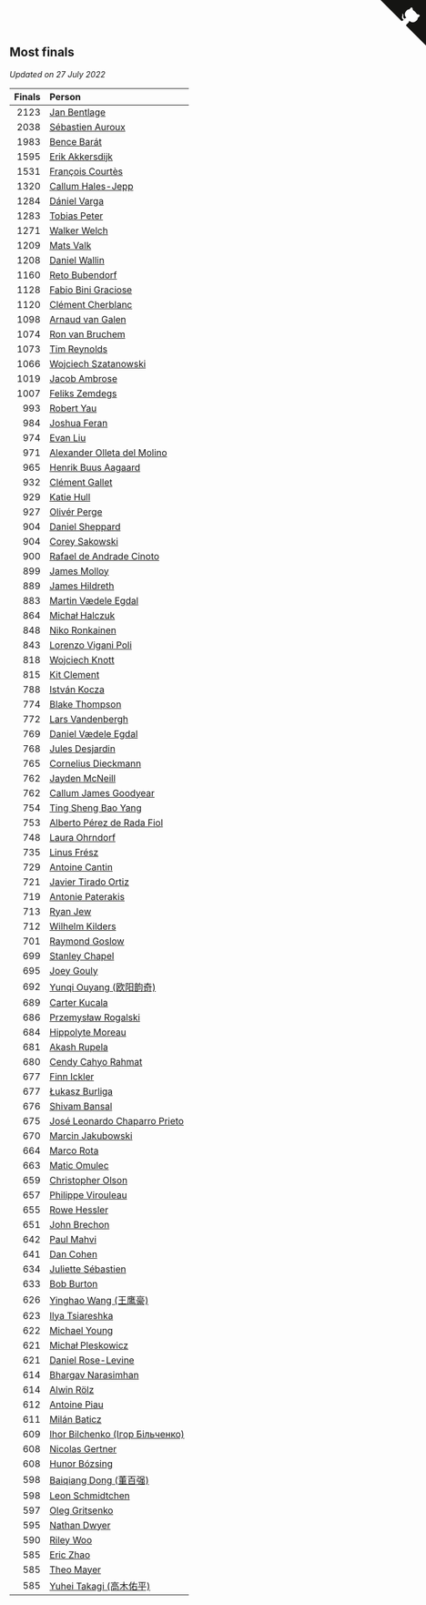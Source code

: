 ## Most finals

*Updated on 27 July 2022*

| Finals | Person |
| ---: | :--- |
| 2123 | [Jan Bentlage](https://www.worldcubeassociation.org/persons/2010BENT01) |
| 2038 | [Sébastien Auroux](https://www.worldcubeassociation.org/persons/2008AURO01) |
| 1983 | [Bence Barát](https://www.worldcubeassociation.org/persons/2008BARA01) |
| 1595 | [Erik Akkersdijk](https://www.worldcubeassociation.org/persons/2005AKKE01) |
| 1531 | [François Courtès](https://www.worldcubeassociation.org/persons/2008COUR01) |
| 1320 | [Callum Hales-Jepp](https://www.worldcubeassociation.org/persons/2012HALE01) |
| 1284 | [Dániel Varga](https://www.worldcubeassociation.org/persons/2008VARG01) |
| 1283 | [Tobias Peter](https://www.worldcubeassociation.org/persons/2014PETE03) |
| 1271 | [Walker Welch](https://www.worldcubeassociation.org/persons/2011WELC01) |
| 1209 | [Mats Valk](https://www.worldcubeassociation.org/persons/2007VALK01) |
| 1208 | [Daniel Wallin](https://www.worldcubeassociation.org/persons/2013WALL03) |
| 1160 | [Reto Bubendorf](https://www.worldcubeassociation.org/persons/2012BUBE01) |
| 1128 | [Fabio Bini Graciose](https://www.worldcubeassociation.org/persons/2010GRAC02) |
| 1120 | [Clément Cherblanc](https://www.worldcubeassociation.org/persons/2014CHER05) |
| 1098 | [Arnaud van Galen](https://www.worldcubeassociation.org/persons/2006GALE01) |
| 1074 | [Ron van Bruchem](https://www.worldcubeassociation.org/persons/2003BRUC01) |
| 1073 | [Tim Reynolds](https://www.worldcubeassociation.org/persons/2005REYN01) |
| 1066 | [Wojciech Szatanowski](https://www.worldcubeassociation.org/persons/2011SZAT01) |
| 1019 | [Jacob Ambrose](https://www.worldcubeassociation.org/persons/2010AMBR01) |
| 1007 | [Feliks Zemdegs](https://www.worldcubeassociation.org/persons/2009ZEMD01) |
| 993 | [Robert Yau](https://www.worldcubeassociation.org/persons/2009YAUR01) |
| 984 | [Joshua Feran](https://www.worldcubeassociation.org/persons/2011FERA01) |
| 974 | [Evan Liu](https://www.worldcubeassociation.org/persons/2009LIUE01) |
| 971 | [Alexander Olleta del Molino](https://www.worldcubeassociation.org/persons/2008OLLE01) |
| 965 | [Henrik Buus Aagaard](https://www.worldcubeassociation.org/persons/2006BUUS01) |
| 932 | [Clément Gallet](https://www.worldcubeassociation.org/persons/2004GALL02) |
| 929 | [Katie Hull](https://www.worldcubeassociation.org/persons/2010HULL01) |
| 927 | [Olivér Perge](https://www.worldcubeassociation.org/persons/2007PERG01) |
| 904 | [Daniel Sheppard](https://www.worldcubeassociation.org/persons/2009SHEP01) |
| 904 | [Corey Sakowski](https://www.worldcubeassociation.org/persons/2011SAKO01) |
| 900 | [Rafael de Andrade Cinoto](https://www.worldcubeassociation.org/persons/2007CINO01) |
| 899 | [James Molloy](https://www.worldcubeassociation.org/persons/2011MOLL01) |
| 889 | [James Hildreth](https://www.worldcubeassociation.org/persons/2009HILD01) |
| 883 | [Martin Vædele Egdal](https://www.worldcubeassociation.org/persons/2013EGDA02) |
| 864 | [Michał Halczuk](https://www.worldcubeassociation.org/persons/2006HALC01) |
| 848 | [Niko Ronkainen](https://www.worldcubeassociation.org/persons/2010RONK01) |
| 843 | [Lorenzo Vigani Poli](https://www.worldcubeassociation.org/persons/2007POLI01) |
| 818 | [Wojciech Knott](https://www.worldcubeassociation.org/persons/2011KNOT01) |
| 815 | [Kit Clement](https://www.worldcubeassociation.org/persons/2008CLEM01) |
| 788 | [István Kocza](https://www.worldcubeassociation.org/persons/2005KOCZ01) |
| 774 | [Blake Thompson](https://www.worldcubeassociation.org/persons/2010THOM03) |
| 772 | [Lars Vandenbergh](https://www.worldcubeassociation.org/persons/2003VAND01) |
| 769 | [Daniel Vædele Egdal](https://www.worldcubeassociation.org/persons/2013EGDA01) |
| 768 | [Jules Desjardin](https://www.worldcubeassociation.org/persons/2010DESJ01) |
| 765 | [Cornelius Dieckmann](https://www.worldcubeassociation.org/persons/2009DIEC01) |
| 762 | [Jayden McNeill](https://www.worldcubeassociation.org/persons/2012MCNE01) |
| 762 | [Callum James Goodyear](https://www.worldcubeassociation.org/persons/2012GOOD02) |
| 754 | [Ting Sheng Bao Yang](https://www.worldcubeassociation.org/persons/2008BAOY01) |
| 753 | [Alberto Pérez de Rada Fiol](https://www.worldcubeassociation.org/persons/2011FIOL01) |
| 748 | [Laura Ohrndorf](https://www.worldcubeassociation.org/persons/2009OHRN01) |
| 735 | [Linus Frész](https://www.worldcubeassociation.org/persons/2011FRES01) |
| 729 | [Antoine Cantin](https://www.worldcubeassociation.org/persons/2010CANT02) |
| 721 | [Javier Tirado Ortiz](https://www.worldcubeassociation.org/persons/2009TIRA01) |
| 719 | [Antonie Paterakis](https://www.worldcubeassociation.org/persons/2012PATE01) |
| 713 | [Ryan Jew](https://www.worldcubeassociation.org/persons/2008JEWR01) |
| 712 | [Wilhelm Kilders](https://www.worldcubeassociation.org/persons/2010KILD02) |
| 701 | [Raymond Goslow](https://www.worldcubeassociation.org/persons/2014GOSL01) |
| 699 | [Stanley Chapel](https://www.worldcubeassociation.org/persons/2016CHAP04) |
| 695 | [Joey Gouly](https://www.worldcubeassociation.org/persons/2007GOUL01) |
| 692 | [Yunqi Ouyang (欧阳韵奇)](https://www.worldcubeassociation.org/persons/2007YUNQ01) |
| 689 | [Carter Kucala](https://www.worldcubeassociation.org/persons/2015KUCA01) |
| 686 | [Przemysław Rogalski](https://www.worldcubeassociation.org/persons/2013ROGA02) |
| 684 | [Hippolyte Moreau](https://www.worldcubeassociation.org/persons/2008MORE02) |
| 681 | [Akash Rupela](https://www.worldcubeassociation.org/persons/2012RUPE01) |
| 680 | [Cendy Cahyo Rahmat](https://www.worldcubeassociation.org/persons/2010RAHM02) |
| 677 | [Finn Ickler](https://www.worldcubeassociation.org/persons/2012ICKL01) |
| 677 | [Łukasz Burliga](https://www.worldcubeassociation.org/persons/2013BURL01) |
| 676 | [Shivam Bansal](https://www.worldcubeassociation.org/persons/2011BANS02) |
| 675 | [José Leonardo Chaparro Prieto](https://www.worldcubeassociation.org/persons/2011CHAP01) |
| 670 | [Marcin Jakubowski](https://www.worldcubeassociation.org/persons/2007JAKU01) |
| 664 | [Marco Rota](https://www.worldcubeassociation.org/persons/2009ROTA01) |
| 663 | [Matic Omulec](https://www.worldcubeassociation.org/persons/2010OMUL02) |
| 659 | [Christopher Olson](https://www.worldcubeassociation.org/persons/2009OLSO01) |
| 657 | [Philippe Virouleau](https://www.worldcubeassociation.org/persons/2008VIRO01) |
| 655 | [Rowe Hessler](https://www.worldcubeassociation.org/persons/2007HESS01) |
| 651 | [John Brechon](https://www.worldcubeassociation.org/persons/2010BREC01) |
| 642 | [Paul Mahvi](https://www.worldcubeassociation.org/persons/2012MAHV01) |
| 641 | [Dan Cohen](https://www.worldcubeassociation.org/persons/2007COHE01) |
| 634 | [Juliette Sébastien](https://www.worldcubeassociation.org/persons/2014SEBA01) |
| 633 | [Bob Burton](https://www.worldcubeassociation.org/persons/2003BURT01) |
| 626 | [Yinghao Wang (王鹰豪)](https://www.worldcubeassociation.org/persons/2010WANG07) |
| 623 | [Ilya Tsiareshka](https://www.worldcubeassociation.org/persons/2012TERE01) |
| 622 | [Michael Young](https://www.worldcubeassociation.org/persons/2008YOUN02) |
| 621 | [Michał Pleskowicz](https://www.worldcubeassociation.org/persons/2009PLES01) |
| 621 | [Daniel Rose-Levine](https://www.worldcubeassociation.org/persons/2015ROSE01) |
| 614 | [Bhargav Narasimhan](https://www.worldcubeassociation.org/persons/2011NARA02) |
| 614 | [Alwin Rölz](https://www.worldcubeassociation.org/persons/2016ROLZ01) |
| 612 | [Antoine Piau](https://www.worldcubeassociation.org/persons/2008PIAU01) |
| 611 | [Milán Baticz](https://www.worldcubeassociation.org/persons/2005BATI01) |
| 609 | [Ihor Bilchenko (Ігор Більченко)](https://www.worldcubeassociation.org/persons/2011BILC01) |
| 608 | [Nicolas Gertner](https://www.worldcubeassociation.org/persons/2013GERT01) |
| 608 | [Hunor Bózsing](https://www.worldcubeassociation.org/persons/2009BOZS01) |
| 598 | [Baiqiang Dong (董百强)](https://www.worldcubeassociation.org/persons/2008DONG06) |
| 598 | [Leon Schmidtchen](https://www.worldcubeassociation.org/persons/2010SCHM01) |
| 597 | [Oleg Gritsenko](https://www.worldcubeassociation.org/persons/2011GRIT01) |
| 595 | [Nathan Dwyer](https://www.worldcubeassociation.org/persons/2011DWYE02) |
| 590 | [Riley Woo](https://www.worldcubeassociation.org/persons/2007WOOR01) |
| 585 | [Eric Zhao](https://www.worldcubeassociation.org/persons/2010ZHAO19) |
| 585 | [Theo Mayer](https://www.worldcubeassociation.org/persons/2012MAYE01) |
| 585 | [Yuhei Takagi (高木佑平)](https://www.worldcubeassociation.org/persons/2008TAKA01) |


<a href="https://github.com/JustinTimeCuber/wca_statistics" class="github-corner" aria-label="View source on Github"><svg width="80" height="80" viewBox="0 0 250 250" style="fill:#151513; color:#fff; position: absolute; top: 0; border: 0; right: 0;" aria-hidden="true"><path d="M0,0 L115,115 L130,115 L142,142 L250,250 L250,0 Z"></path><path d="M128.3,109.0 C113.8,99.7 119.0,89.6 119.0,89.6 C122.0,82.7 120.5,78.6 120.5,78.6 C119.2,72.0 123.4,76.3 123.4,76.3 C127.3,80.9 125.5,87.3 125.5,87.3 C122.9,97.6 130.6,101.9 134.4,103.2" fill="currentColor" style="transform-origin: 130px 106px;" class="octo-arm"></path><path d="M115.0,115.0 C114.9,115.1 118.7,116.5 119.8,115.4 L133.7,101.6 C136.9,99.2 139.9,98.4 142.2,98.6 C133.8,88.0 127.5,74.4 143.8,58.0 C148.5,53.4 154.0,51.2 159.7,51.0 C160.3,49.4 163.2,43.6 171.4,40.1 C171.4,40.1 176.1,42.5 178.8,56.2 C183.1,58.6 187.2,61.8 190.9,65.4 C194.5,69.0 197.7,73.2 200.1,77.6 C213.8,80.2 216.3,84.9 216.3,84.9 C212.7,93.1 206.9,96.0 205.4,96.6 C205.1,102.4 203.0,107.8 198.3,112.5 C181.9,128.9 168.3,122.5 157.7,114.1 C157.9,116.9 156.7,120.9 152.7,124.9 L141.0,136.5 C139.8,137.7 141.6,141.9 141.8,141.8 Z" fill="currentColor" class="octo-body"></path></svg></a><style>.github-corner:hover .octo-arm{animation:octocat-wave 560ms ease-in-out}@keyframes octocat-wave{0%,100%{transform:rotate(0)}20%,60%{transform:rotate(-25deg)}40%,80%{transform:rotate(10deg)}}@media (max-width:500px){.github-corner:hover .octo-arm{animation:none}.github-corner .octo-arm{animation:octocat-wave 560ms ease-in-out}}</style>
